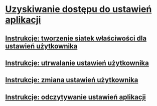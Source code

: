 # [Uzyskiwanie dostępu do ustawień aplikacji](accessing-application-settings.md)
## [Instrukcje: tworzenie siatek właściwości dla ustawień użytkownika](how-to-create-property-grids-for-user-settings.md)
## [Instrukcje: utrwalanie ustawień użytkownika](how-to-persist-user-settings.md)
## [Instrukcje: zmiana ustawień użytkownika](how-to-change-user-settings.md)
## [Instrukcje: odczytywanie ustawień aplikacji](how-to-read-application-settings.md)
